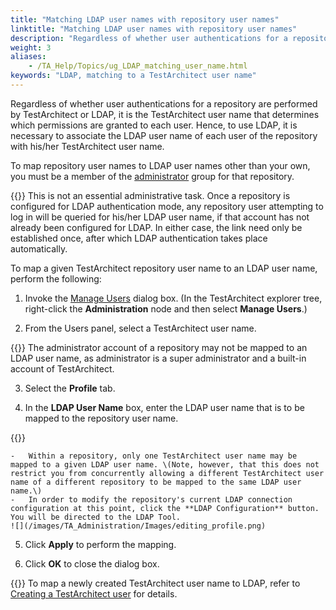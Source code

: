 ```yaml
--- 
title: "Matching LDAP user names with repository user names"
linktitle: "Matching LDAP user names with repository user names"
description: "Regardless of whether user authentications for a repository are performed by TestArchitect or LDAP, it is the TestArchitect user name that determines which permissions are granted to each user. Hence, to use LDAP, it is necessary to associate the LDAP user name of each user of the repository with his/her TestArchitect user name."
weight: 3
aliases: 
    - /TA_Help/Topics/ug_LDAP_matching_user_name.html
keywords: "LDAP, matching to a TestArchitect user name"
---
```


Regardless of whether user authentications for a repository are performed by TestArchitect or LDAP, it is the TestArchitect user name that determines which permissions are granted to each user. Hence, to use LDAP, it is necessary to associate the LDAP user name of each user of the repository with his/her TestArchitect user name.

To map repository user names to LDAP user names other than your own, you must be a member of the [administrator](/TA_Administration/Topics/User_administration.html) group for that repository.

{{<note>}} This is not an essential administrative task. Once a repository is configured for LDAP authentication mode, any repository user attempting to log in will be queried for his/her LDAP user name, if that account has not already been configured for LDAP. In either case, the link need only be established once, after which LDAP authentication takes place automatically.

To map a given TestArchitect repository user name to an LDAP user name, perform the following:

1.  Invoke the [Manage Users](/TA_Administration/Topics/adm_users_invoking_Manage_Users.html) dialog box. \(In the TestArchitect explorer tree, right-click the **Administration** node and then select **Manage Users**.\)

2.  From the Users panel, select a TestArchitect user name.

{{<restriction>}} The administrator account of a repository may not be mapped to an LDAP user name, as administrator is a super administrator and a built-in account of TestArchitect.

3.  Select the **Profile** tab.

4.  In the **LDAP User Name** box, enter the LDAP user name that is to be mapped to the repository user name.

{{<note>}}

    -   Within a repository, only one TestArchitect user name may be mapped to a given LDAP user name. \(Note, however, that this does not restrict you from concurrently allowing a different TestArchitect user name of a different repository to be mapped to the same LDAP user name.\)
    -   In order to modify the repository's current LDAP connection configuration at this point, click the **LDAP Configuration** button. You will be directed to the LDAP Tool.
    ![](/images/TA_Administration/Images/editing_profile.png)

5.  Click **Apply** to perform the mapping.

6.  Click **OK** to close the dialog box.


{{<tip>}} To map a newly created TestArchitect user name to LDAP, refer to [Creating a TestArchitect user](/TA_Administration/Topics/adm_users_creating.html) for details.



